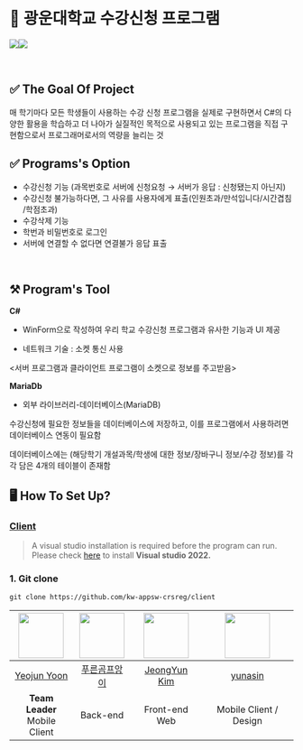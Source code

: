 # 📖 광운대학교 수강신청 프로그램 

<img src="https://img.shields.io/badge/-MariDB-lightgrey"><img src="https://img.shields.io/badge/-C%23-blue">

<br>

## ✅ The Goal Of Project
매 학기마다 모든 학생들이 사용하는 수강 신청 프로그램을 실제로 구현하면서 C#의 다양한 활용을 학습하고 더 나아가 실질적인 목적으로 사용되고 있는 프로그램을 직접 구현함으로서 프로그래머로서의 역량을 늘리는 것

## ✅ Programs's Option
- 수강신청 기능 (과목번호로 서버에 신청요청 → 서버가 응답 : 신청됐는지 아닌지)
- 수강신청 불가능하다면, 그 사유를 사용자에게 표출(인원초과/만석입니다/시간겹침
/학점초과)
- 수강삭제 기능
- 학번과 비밀번호로 로그인
- 서버에 연결할 수 없다면 연결불가 응답 표출

<br> 


## ⚒️ Program's Tool
**C#** 

- WinForm으로 작성하여 우리 학교 수강신청 프로그램과 유사한 기능과 UI 제공

- 네트워크 기술 : 소켓 통신 사용

<서버 프로그램과 클라이언트 프로그램이 소켓으로 정보를 주고받음>

**MariaDb**
- 외부 라이브러리-데이터베이스(MariaDB)

수강신청에 필요한 정보들을 데이터베이스에 저장하고, 이를 프로그램에서 사용하려면 데이터베이스 연동이 필요함

데이터베이스에는 (해당학기 개설과목/학생에 대한 정보/장바구니 정보/수강 정보)를 각각 담은 4개의 테이블이 존재함

## 🖥️ How To Set Up?

### [Client](https://github.com/kw-appsw-crsreg/client)

> A visual studio installation is required before the program can run. Please check [here](https://visualstudio.microsoft.com/ko/downloads/) to install **Visual studio 2022.**

### 1. Git clone
```shell
git clone https://github.com/kw-appsw-crsreg/client
```



|<img src="https://avatars.githubusercontent.com/u/72238126?v=4" width="80">|<img src="https://avatars.githubusercontent.com/u/65147869?v=4" width="80">|<img src="https://avatars.githubusercontent.com/u/95032287?v=4" width="80">|<img src="https://avatars.githubusercontent.com/u/112372174?v=4" width="80">|
|:---:|:---:|:---:|:---:|
|[Yeojun Yoon](https://github.com/yjyoon-dev)|[푸른곰프앙이](https://github.com/kseenyoung)|[JeongYun Kim](https://github.com/pipi-shortstocking)|[yunasin](https://github.com/star1502)|
|**Team Leader**<br>Mobile Client|Back-end|Front-end Web|Mobile Client / Design|
